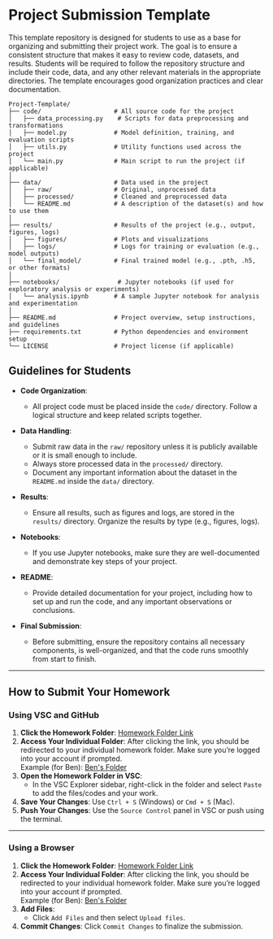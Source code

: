 # Project Submission Template

This template repository is designed for students to use as a base for organizing and submitting their project work. The goal is to ensure a consistent structure that makes it easy to review code, datasets, and results. Students will be required to follow the repository structure and include their code, data, and any other relevant materials in the appropriate directories. The template encourages good organization practices and clear documentation.
```
Project-Template/
├── code/                    # All source code for the project
│   ├── data_processing.py    # Scripts for data preprocessing and transformations
│   ├── model.py             # Model definition, training, and evaluation scripts
│   ├── utils.py             # Utility functions used across the project
│   └── main.py              # Main script to run the project (if applicable)
│
├── data/                    # Data used in the project
│   ├── raw/                 # Original, unprocessed data
│   ├── processed/           # Cleaned and preprocessed data
│   └── README.md            # A description of the dataset(s) and how to use them
│
├── results/                 # Results of the project (e.g., output, figures, logs)
│   ├── figures/             # Plots and visualizations
│   ├── logs/                # Logs for training or evaluation (e.g., model outputs)
│   └── final_model/         # Final trained model (e.g., .pth, .h5, or other formats)
│
├── notebooks/                # Jupyter notebooks (if used for exploratory analysis or experiments)
│   └── analysis.ipynb       # A sample Jupyter notebook for analysis and experimentation
│
├── README.md                # Project overview, setup instructions, and guidelines
├── requirements.txt         # Python dependencies and environment setup
└── LICENSE                  # Project license (if applicable)
```

## Guidelines for Students

- **Code Organization**: 
  - All project code must be placed inside the `code/` directory. Follow a logical structure and keep related scripts together.

- **Data Handling**:
  - Submit raw data in the `raw/` repository unless it is publicly available or it is small enough to include.
  - Always store processed data in the `processed/` directory.
  - Document any important information about the dataset in the `README.md` inside the `data/` directory.

- **Results**: 
  - Ensure all results, such as figures and logs, are stored in the `results/` directory. Organize the results by type (e.g., figures, logs).

- **Notebooks**: 
  - If you use Jupyter notebooks, make sure they are well-documented and demonstrate key steps of your project.

- **README**: 
  - Provide detailed documentation for your project, including how to set up and run the code, and any important observations or conclusions.

- **Final Submission**: 
  - Before submitting, ensure the repository contains all necessary components, is well-organized, and that the code runs smoothly from start to finish.
 
---

## How to Submit Your Homework

### Using VSC and GitHub

1. **Click the Homework Folder**: [Homework Folder Link](https://classroom.github.com/a/gnoG7Bjh)  
2. **Access Your Individual Folder**: After clicking the link, you should be redirected to your individual homework folder. Make sure you’re logged into your account if prompted.  
   Example (for Ben): [Ben's Folder](https://github.com/iSTAREducation/cmpt243-assignemnts-Benimo12.git)
3. **Open the Homework Folder in VSC**:  
   - In the VSC Explorer sidebar, right-click in the folder and select `Paste` to add the files/codes and your work.
4. **Save Your Changes**: Use `Ctrl + S` (Windows) or `Cmd + S` (Mac).
5. **Push Your Changes**: Use the `Source Control` panel in VSC or push using the terminal.

---

### Using a Browser

1. **Click the Homework Folder**: [Homework Folder Link](https://classroom.github.com/a/gnoG7Bjh)  
2. **Access Your Individual Folder**: After clicking the link, you should be redirected to your individual homework folder. Make sure you’re logged into your account if prompted.  
   Example (for Ben): [Ben's Folder](https://github.com/iSTAREducation/cmpt243-assignemnts-Benimo12.git)
3. **Add Files**:  
   - Click `Add Files` and then select `Upload files`.
4. **Commit Changes**: Click `Commit Changes` to finalize the submission.
